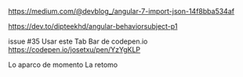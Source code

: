 https://medium.com/@devblog_/angular-7-import-json-14f8bba534af

https://dev.to/dipteekhd/angular-behaviorsubject-p1

issue #35 
Usar este Tab Bar de codepen.io
https://codepen.io/josetxu/pen/YzYgKLP

Lo aparco de momento
La retomo
